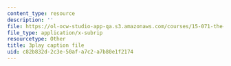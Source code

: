 ```yaml
---
content_type: resource
description: ''
file: https://ol-ocw-studio-app-qa.s3.amazonaws.com/courses/15-071-the-analytics-edge-spring-2017/c82b832d2c3e50afa7c2a7b80e1f2174_Mge-sj1UVFM.vtt
file_type: application/x-subrip
resourcetype: Other
title: 3play caption file
uid: c82b832d-2c3e-50af-a7c2-a7b80e1f2174
---
```

